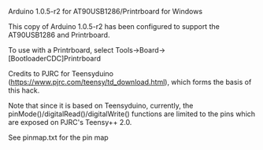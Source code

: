 Arduino 1.0.5-r2 for AT90USB1286/Printrboard for Windows

This copy of Arduino 1.0.5-r2 has been configured to support the AT90USB1286 and Printrboard.

To use with a Printrboard, select Tools->Board->[BootloaderCDC]Printrboard

Credits to PJRC for Teensyduino (https://www.pjrc.com/teensy/td_download.html), which forms the basis of this hack.

Note that since it is based on Teensyduino, currently, the pinMode()/digitalRead()/digitalWrite() functions are limited to the pins which are exposed on PJRC's Teensy++ 2.0.

See pinmap.txt for the pin map
